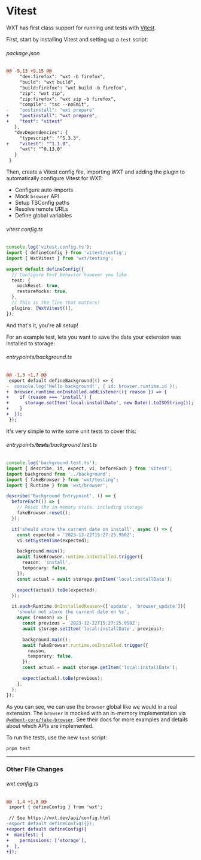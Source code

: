 <!-- Generated by scripts/generate-diffs.ts -->

# Vitest

WXT has first class support for running unit tests with [Vitest](https://vitest.dev/).

First, start by installing Vitest and setting up a `test` script:

###### package.json

```diff
@@ -9,13 +9,15 @@
     "dev:firefox": "wxt -b firefox",
     "build": "wxt build",
     "build:firefox": "wxt build -b firefox",
     "zip": "wxt zip",
     "zip:firefox": "wxt zip -b firefox",
     "compile": "tsc --noEmit",
-    "postinstall": "wxt prepare"
+    "postinstall": "wxt prepare",
+    "test": "vitest"
   },
   "devDependencies": {
     "typescript": "^5.3.3",
+    "vitest": "^1.1.0",
     "wxt": "^0.13.0"
   }
 }
```

Then, create a Vitest config file, importing WXT and adding the plugin to automatically configure Vitest for WXT:

- Configure auto-imports
- Mock `browser` API
- Setup TSConfig paths
- Resolve remote URLs
- Define global variables

###### vitest.config.ts

```ts
console.log('vitest.config.ts');
import { defineConfig } from 'vitest/config';
import { WxtVitest } from 'wxt/testing';

export default defineConfig({
  // Configure test behavior however you like
  test: {
    mockReset: true,
    restoreMocks: true,
  },
  // This is the line that matters!
  plugins: [WxtVitest()],
});
```

And that's it, you're all setup!

For an example test, lets you want to save the date your extension was installed to storage:

###### entrypoints/background.ts

```diff
@@ -1,3 +1,7 @@
 export default defineBackground(() => {
-  console.log('Hello background!', { id: browser.runtime.id });
+  browser.runtime.onInstalled.addListener(({ reason }) => {
+    if (reason === 'install') {
+      storage.setItem('local:installDate', new Date().toISOString());
+    }
+  });
 });
```

It's very simple to write some unit tests to cover this:

###### entrypoints/**tests**/background.test.ts

```ts
console.log('background.test.ts');
import { describe, it, expect, vi, beforeEach } from 'vitest';
import background from '../background';
import { fakeBrowser } from 'wxt/testing';
import { Runtime } from 'wxt/browser';

describe('Background Entrypoint', () => {
  beforeEach(() => {
    // Reset the in-memory state, including storage
    fakeBrowser.reset();
  });

  it('should store the current date on install', async () => {
    const expected = '2023-12-22T15:27:25.950Z';
    vi.setSystemTime(expected);

    background.main();
    await fakeBrowser.runtime.onInstalled.trigger({
      reason: 'install',
      temporary: false,
    });
    const actual = await storage.getItem('local:installDate');

    expect(actual).toBe(expected);
  });

  it.each<Runtime.OnInstalledReason>(['update', 'browser_update'])(
    'should not store the current date on %s',
    async (reason) => {
      const previous = '2023-12-22T15:27:25.950Z';
      await storage.setItem('local:installDate', previous);

      background.main();
      await fakeBrowser.runtime.onInstalled.trigger({
        reason,
        temporary: false,
      });
      const actual = await storage.getItem('local:installDate');

      expect(actual).toBe(previous);
    },
  );
});
```

As you can see, we can use the `browser` global like we would in a real extension. The `browser` is mocked with an in-memory implementation via [`@webext-core/fake-browser`](https://webext-core.aklinker1.io/guide/fake-browser/). See their docs for more examples and details about which APIs are implemented.

To run the tests, use the new `test` script:

```sh
pnpm test
```

---

### Other File Changes

###### wxt.config.ts

```diff
@@ -1,4 +1,8 @@
 import { defineConfig } from 'wxt';

 // See https://wxt.dev/api/config.html
-export default defineConfig({});
+export default defineConfig({
+  manifest: {
+    permissions: ['storage'],
+  },
+});
```
